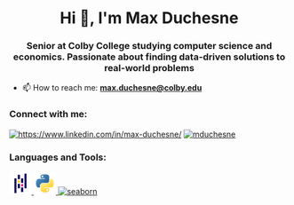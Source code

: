 <h1 align="center">Hi 👋, I'm Max Duchesne</h1>
<h3 align="center">Senior at Colby College studying computer science and economics. Passionate about finding data-driven solutions to real-world problems</h3>

- 📫 How to reach me: **max.duchesne@colby.edu**

<h3 align="left">Connect with me:</h3>
<p align="left">
<a href="https://linkedin.com/in/https://www.linkedin.com/in/max-duchesne/" target="blank"><img align="center" src="https://raw.githubusercontent.com/rahuldkjain/github-profile-readme-generator/master/src/images/icons/Social/linked-in-alt.svg" alt="https://www.linkedin.com/in/max-duchesne/" height="30" width="40" /></a>
<a href="https://stackoverflow.com/users/mduchesne" target="blank"><img align="center" src="https://raw.githubusercontent.com/rahuldkjain/github-profile-readme-generator/master/src/images/icons/Social/stack-overflow.svg" alt="mduchesne" height="30" width="40" /></a>
</p>

<h3 align="left">Languages and Tools:</h3>
<p align="left"> <a href="https://pandas.pydata.org/" target="_blank" rel="noreferrer"> <img src="https://raw.githubusercontent.com/devicons/devicon/2ae2a900d2f041da66e950e4d48052658d850630/icons/pandas/pandas-original.svg" alt="pandas" width="40" height="40"/> </a> <a href="https://www.python.org" target="_blank" rel="noreferrer"> <img src="https://raw.githubusercontent.com/devicons/devicon/master/icons/python/python-original.svg" alt="python" width="40" height="40"/> </a> <a href="https://seaborn.pydata.org/" target="_blank" rel="noreferrer"> <img src="https://seaborn.pydata.org/_images/logo-mark-lightbg.svg" alt="seaborn" width="40" height="40"/> </a> </p>
